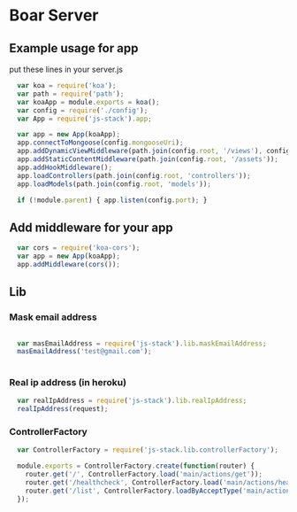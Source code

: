 # Boar Server 

## Example usage for app

put these lines in your server.js
``` javascript
  var koa = require('koa');
  var path = require('path');
  var koaApp = module.exports = koa();
  var config = require('./config');
  var App = require('js-stack').app;

  var app = new App(koaApp);
  app.connectToMongoose(config.mongooseUri);
  app.addDynamicViewMiddleware(path.join(config.root, '/views'), config.env === 'development');
  app.addStaticContentMiddleware(path.join(config.root, '/assets'));
  app.addHookMiddleware();
  app.loadControllers(path.join(config.root, 'controllers'));
  app.loadModels(path.join(config.root, 'models'));

  if (!module.parent) { app.listen(config.port); }
```
## Add middleware for your app
``` javascript
  var cors = require('koa-cors');
  var app = new App(koaApp);
  app.addMiddleware(cors());
```

## Lib

### Mask email address
``` javascript

  var masEmailAddress = require('js-stack').lib.maskEmailAddress;
  masEmailAddress('test@gmail.com');
  
```
### Real ip address (in heroku)
``` javascript
  var realIpAddress = require('js-stack').lib.realIpAddress;
  realIpAddress(request);
```
### ControllerFactory
``` javascript
  var ControllerFactory = require('js-stack.lib.controllerFactory');

  module.exports = ControllerFactory.create(function(router) {
    router.get('/', ControllerFactory.load('main/actions/get'));
    router.get('/healthcheck', ControllerFactory.load('main/actions/healthcheck/get'));
    router.get('/list', ControllerFactory.loadByAcceptType('main/actions/list/get'));
  });
```
